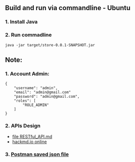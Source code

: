 ## Build and run via commandline - Ubuntu

### 1. Install Java

### 2. Run commadline

```
java -jar target/store-0.0.1-SNAPSHOT.jar
```

## Note:

### 1. Account Admin:
```
{
    "username": "admin",
    "email": "admin@gmail.com"
    "password": "admin@gmail.com",
    "roles": [
        "ROLE_ADMIN"
    ]
}
```

### 2. APIs Design 

* [file RESTful_API.md](https://bitbucket.org/vietanhdev/isd.ict.20181-01/src/master/Project/eStoreManager-SERVER/RESTful_API.md)
* [hackmd.io online](https://hackmd.io/_uMJukxZTsOt3VEP3eO92g?view)

### 3. [Postman saved json file](https://bitbucket.org/vietanhdev/isd.ict.20181-01/src/master/Project/eStoreManager-SERVER/Postman)